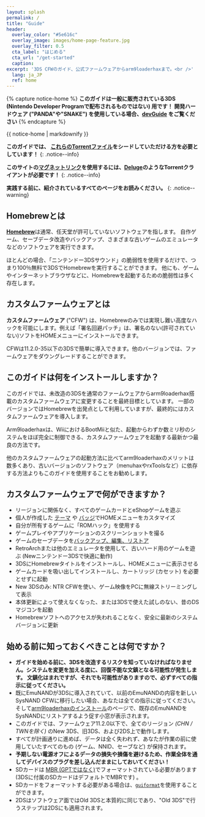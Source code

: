 ```yaml
---
layout: splash
permalink: /
title: "Guide"
header:
  overlay_color: "#5e616c"
  overlay_image: images/home-page-feature.jpg
  overlay_filter: 0.5
  cta_label: "はじめる"
  cta_url: "/get-started"
  caption:
excerpt: '3DS CFWのガイド、公式ファームウェアからarm9loaderhaxまで。<br />'
  lang: ja_JP
  ref: home
---
```


{% capture notice-home %}
**このガイドは一般に販売されている3DS (Nintendo Developer Programで配布されるものではない) 用です！
開発ハードウェア ("PANDA"や"SNAKE") を使用している場合、[devGuide](https://dev.3ds.guide) をご覧ください**
{% endcapture %}

<div class="notice--danger">{{ notice-home | markdownify }}</div>

**このガイドでは、 [これらのTorrentファイル](https://3ds.guide/rss.xml)をシードしていただける方を必要としています！**
{: .notice--info}

**このサイトの[マグネットリンク](https://en.wikipedia.org/wiki/Magnet_URI_scheme)を使用するには、[Deluge](http://dev.deluge-torrent.org/wiki/Download)のようなTorrentクライアントが必要です！**
{: .notice--info}

**実践する前に、紹介されているすべてのページをお読みください。**
{: .notice--warning}

## Homebrewとは

[**Homebrew**](https://en.wikipedia.org/wiki/List_of_homebrew_video_games)は通常、任天堂が許可していないソフトウェアを指します。 自作ゲーム、セーブデータ改造やバックアップ、さまざまな古いゲームのエミュレータなどのソフトウェアを実行できます。

ほとんどの場合、「ニンテンドー3DSサウンド」の脆弱性を使用するだけで、つまり100％無料で3DSでHomebrewを実行することができます。 他にも、ゲームやインターネットブラウザなどに、Homebrewを起動するための脆弱性は多く存在します。

## カスタムファームウェアとは

**カスタムファームウェア** ("CFW") は、Homebrewのみでは実現し難い高度なハックを可能にします。例えば「署名回避パッチ」は、署名のない(許可されていない)ソフトをHOMEメニューにインストールできます。

CFWは11.2.0-35以下の3DSで簡単に導入できます。他のバージョンでは、ファームウェアをダウングレードすることができます。

## このガイドは何をインストールしますか？

このガイドでは、未改造の3DSを通常のファームウェアからarm9loaderhax搭載のカスタムファームウェアに変更することを最終目標としています。 一部のバージョンではHomebrewを出発点として利用していますが、最終的にはカスタムファームウェアを導入します。

Arm9loaderhaxは、WiiにおけるBootMiiと似た、起動からわずか数ミリ秒のシステムをほぼ完全に制御できる、カスタムファームウェアを起動する最新かつ最良の方法です。

他のカスタムファームウェアの起動方法に比べてarm9loaderhaxのメリットは数多くあり、古いバージョンのソフトウェア（menuhaxやrxToolsなど）に依存する方法よりもこのガイドを使用することをお勧めします。

## カスタムファームウェアで何ができますか？

+ リージョンに関係なく、すべてのゲームカードとeShopゲームを遊ぶ
+ 個人が作成した [テーマ](https://3dsthem.es/) や [バッジ](https://badges.3dsthem.es/)でHOMEメニューをカスタマイズ
+ 自分が所有するゲームに「ROMハック」を使用する
+ ゲームプレイやアプリケーションのスクリーンショットを撮る
+ ゲームのセーブデータを[バックアップ、編集、リストア](https://gbatemp.net/threads/release-jks-savemanager-homebrew-cia-save-manager.413143/)
+ RetroArchまたは他のエミュレータを使用して、古いハード用のゲームを遊ぶ (Newニンテンドー3DSで快適に動作)
+ 3DSにHomebrewタイトルをインストールし、HOMEメニューに表示させる
+ ゲームカードを吸い出してインストールし、カートリッジ (カセット) を必要とせずに起動
+ New 3DSのみ: NTR CFWを使い、ゲーム映像をPCに無線ストリーミングして表示
+ 本体更新によって使えなくなった、または3DSで使えた試しのない、昔のDSマジコンを起動
+ Homebrewソフトへのアクセスが失われることなく、安全に最新のシステムバージョンに更新

## 始める前に知っておくべきことは何ですか？

+ **ガイドを始める前に、3DSを改造するリスクを知っていなければなりません。システムを変更を加える度に、回復不能な文鎮となる可能性が発生します。 文鎮化はまれですが、それでも可能性がありますので、必ずすべての指示に従ってください。**
+ 既にEmuNANDが3DSに導入されていて、以前のEmuNANDの内容を新しいSysNAND CFWに移行したい場合、あなたは全ての指示に従ってください。そして[arm9loaderhaxのインストール](installing-arm9loaderhax)のページで、既存のEmuNANDをSysNANDにリストアするよう促す小窓が表示されます。
+ このガイドでは、ファームウェア11.2.0以下で、全てのリージョン *(CHN / TWNを除く)* のNew 3DS、旧3DS、および2DS上で動作します。
+ すべてが計画通りに進めば、データは全く失われず、あなたが作業の前に使用していたすべてのもの (ゲーム、NNID、セーブなど) が保持されます。
+ **予期しない電源オフによるデータの損失や損傷を避けるため、作業全体を通してデバイスのプラグを差し込んだままにしておいてください！**
+ SDカードは [MBR (GPTではなく)](http://www.howtogeek.com/245610/)でフォーマットされている必要があります (3DSに付属のSDカードはデフォルトでMBRです) 。
+ SDカードをフォーマットする必要がある場合は、[`guiformat`](http://www.ridgecrop.demon.co.uk/index.htm?guiformat.htm)を使用することができます。
+ 2DSはソフトウェア面ではOld 3DSと本質的に同じであり、"Old 3DS"で行うステップは2DSにも適用されます。
